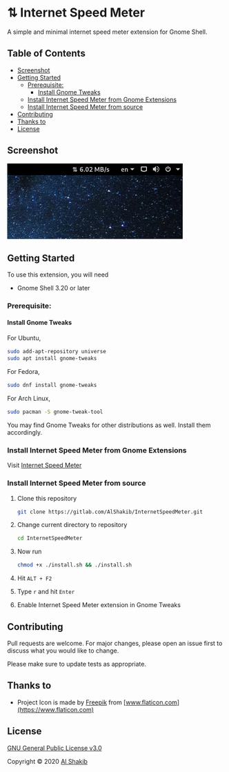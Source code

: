 # ⇅ Internet Speed Meter

A simple and minimal internet speed meter extension for Gnome Shell.

## Table of Contents

* [Screenshot](#screenshot)
* [Getting Started](#getting-started)
  + [Prerequisite:](#prerequisite-)
    - [Install Gnome Tweaks](#install-gnome-tweaks)
  + [Install Internet Speed Meter from Gnome Extensions](#install-internet-speed-meter-from-gnome-extensions)
  + [Install Internet Speed Meter from source](#install-internet-speed-meter-from-source)
* [Contributing](#contributing)
* [Thanks to](#thanks-to)
* [License](#license)


## Screenshot

![Screenshot](screenshot.png)

## Getting Started

To use this extension, you will need

- Gnome Shell 3.20 or later

### Prerequisite:

#### Install Gnome Tweaks

For Ubuntu,

```bash
sudo add-apt-repository universe
sudo apt install gnome-tweaks
```

For Fedora,

```bash
sudo dnf install gnome-tweaks
```

For Arch Linux,

```bash
sudo pacman -S gnome-tweak-tool
```

You may find Gnome Tweaks for other distributions as well. Install them accordingly.

### Install Internet Speed Meter from Gnome Extensions

Visit [Internet Speed Meter](https://extensions.gnome.org/extension/2980/internet-speed-meter/) 

### Install Internet Speed Meter from source

1. Clone this repository

   ```bash
   git clone https://gitlab.com/AlShakib/InternetSpeedMeter.git
   ```

2. Change current directory to repository

   ```bash
   cd InternetSpeedMeter
   ```

3. Now run

   ```bash
   chmod +x ./install.sh && ./install.sh
   ```

4. Hit `ALT + F2`

5. Type `r` and hit `Enter`

6. Enable Internet Speed Meter extension in Gnome Tweaks

## Contributing

Pull requests are welcome. For major changes, please open an issue first to discuss what you would like to change.

Please make sure to update tests as appropriate.

## Thanks to

- Project Icon is made by [Freepik](https://www.flaticon.com/authors/freepik) from [www.flaticon.com](https://www.flaticon.com)

## License

[GNU General Public License v3.0](LICENSE)

Copyright © 2020 [Al Shakib](https://alshakib.dev)
